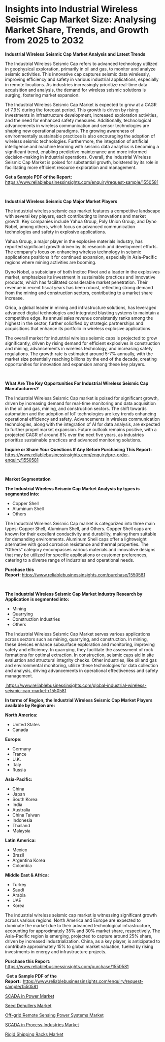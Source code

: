 <p><h1>Insights into Industrial Wireless Seismic Cap Market Size: Analysing Market Share, Trends, and Growth from 2025 to 2032</h1></p><p><strong>Industrial Wireless Seismic Cap Market Analysis and Latest Trends</strong></p>
<p><p>The Industrial Wireless Seismic Cap refers to advanced technology utilized in geophysical exploration, primarily in oil and gas, to monitor and analyze seismic activities. This innovative cap captures seismic data wirelessly, improving efficiency and safety in various industrial applications, especially in remote locations. As industries increasingly prioritize real-time data acquisition and analysis, the demand for wireless seismic solutions is surging, fostering market expansion.</p><p>The Industrial Wireless Seismic Cap Market is expected to grow at a CAGR of 7.9% during the forecast period. This growth is driven by rising investments in infrastructure development, increased exploration activities, and the need for enhanced safety measures. Additionally, technological advancements in wireless communication and sensor technologies are shaping new operational paradigms. The growing awareness of environmentally sustainable practices is also encouraging the adoption of wireless seismic technologies. Furthermore, the integration of artificial intelligence and machine learning with seismic data analytics is becoming a significant trend, enabling predictive maintenance and more informed decision-making in industrial operations. Overall, the Industrial Wireless Seismic Cap Market is poised for substantial growth, bolstered by its role in facilitating more efficient resource exploration and management.</p></p>
<p><strong>Get a Sample PDF of the Report:&nbsp;</strong> <a href="https://www.reliablebusinessinsights.com/enquiry/request-sample/1550581?utm_campaign=1138&utm_medium=2&utm_source=Github&utm_content=ia&utm_term=11042025&utm_id=industrial-wireless-seismic-cap">https://www.reliablebusinessinsights.com/enquiry/request-sample/1550581</a></p>
<p>&nbsp;</p>
<p><strong>Industrial Wireless Seismic Cap Major Market Players</strong></p>
<p><p>The industrial wireless seismic cap market features a competitive landscape with several key players, each contributing to innovations and market growth. Key companies include Yahua Group, Poly Union Group, and Dyno Nobel, among others, which focus on advanced communication technologies and safety in explosive applications.</p><p>Yahua Group, a major player in the explosive materials industry, has reported significant growth driven by its research and development efforts. The company's focus on enhancing wireless technology in seismic applications positions it for continued expansion, especially in Asia-Pacific regions where mining activities are booming.</p><p>Dyno Nobel, a subsidiary of both Incitec Pivot and a leader in the explosives market, emphasizes its investment in sustainable practices and innovative products, which has facilitated considerable market penetration. Their revenue in recent fiscal years has been robust, reflecting strong demand from the mining and construction sectors, contributing to a market share increase.</p><p>Orica, a global leader in mining and infrastructure solutions, has leveraged advanced digital technologies and integrated blasting systems to maintain a competitive edge. Its annual sales revenue consistently ranks among the highest in the sector, further solidified by strategic partnerships and acquisitions that enhance its portfolio in wireless explosive applications.</p><p>The overall market for industrial wireless seismic caps is projected to grow significantly, driven by rising demand for efficient explosives in construction and mining, advancements in wireless technology, and increasing safety regulations. The growth rate is estimated around 5-7% annually, with the market size potentially reaching billions by the end of the decade, creating opportunities for innovation and expansion among these key players.</p></p>
<p>&nbsp;</p>
<p><strong>What Are The Key Opportunities For Industrial Wireless Seismic Cap Manufacturers?</strong></p>
<p><p>The Industrial Wireless Seismic Cap market is poised for significant growth, driven by increasing demand for real-time monitoring and data acquisition in the oil and gas, mining, and construction sectors. The shift towards automation and the adoption of IoT technologies are key trends enhancing operational efficiency and safety. Advancements in wireless communication technologies, along with the integration of AI for data analysis, are expected to further propel market expansion. Future outlook remains positive, with a projected CAGR of around 8% over the next five years, as industries prioritize sustainable practices and advanced monitoring solutions.</p></p>
<p><strong>Inquire or Share Your Questions If Any Before Purchasing This Report:</strong> <a href="https://www.reliablebusinessinsights.com/enquiry/pre-order-enquiry/1550581?utm_campaign=1138&utm_medium=2&utm_source=Github&utm_content=ia&utm_term=11042025&utm_id=industrial-wireless-seismic-cap">https://www.reliablebusinessinsights.com/enquiry/pre-order-enquiry/1550581</a></p>
<p>&nbsp;</p>
<p><strong>Market Segmentation</strong></p>
<p><strong>The Industrial Wireless Seismic Cap Market Analysis by types is segmented into:</strong></p>
<p><ul><li>Copper Shell</li><li>Aluminum Shell</li><li>Others</li></ul></p>
<p><p>The Industrial Wireless Seismic Cap market is categorized into three main types: Copper Shell, Aluminum Shell, and Others. Copper Shell caps are known for their excellent conductivity and durability, making them suitable for demanding environments. Aluminum Shell caps offer a lightweight alternative with good corrosion resistance and thermal properties. The “Others” category encompasses various materials and innovative designs that may be utilized for specific applications or customer preferences, catering to a diverse range of industries and operational needs.</p></p>
<p><strong>Purchase this Report:&nbsp;</strong><a href="https://www.reliablebusinessinsights.com/purchase/1550581?utm_campaign=1138&utm_medium=2&utm_source=Github&utm_content=ia&utm_term=11042025&utm_id=industrial-wireless-seismic-cap">https://www.reliablebusinessinsights.com/purchase/1550581</a></p>
<p>&nbsp;</p>
<p><strong>The Industrial Wireless Seismic Cap Market Industry Research by Application is segmented into:</strong></p>
<p><ul><li>Mining</li><li>Quarrying</li><li>Construction Industries</li><li>Others</li></ul></p>
<p><p>The Industrial Wireless Seismic Cap Market serves various applications across sectors such as mining, quarrying, and construction. In mining, these devices enhance subsurface exploration and monitoring, improving safety and efficiency. In quarrying, they facilitate the assessment of rock formations for optimal extraction. In construction, seismic caps aid in site evaluation and structural integrity checks. Other industries, like oil and gas and environmental monitoring, utilize these technologies for data collection and analysis, driving advancements in operational effectiveness and safety management.</p></p>
<p><a href="https://www.reliablebusinessinsights.com/global-industrial-wireless-seismic-cap-market-r1550581?utm_campaign=1138&utm_medium=2&utm_source=Github&utm_content=ia&utm_term=11042025&utm_id=industrial-wireless-seismic-cap">&nbsp;https://www.reliablebusinessinsights.com/global-industrial-wireless-seismic-cap-market-r1550581</a></p>
<p><strong>In terms of Region, the Industrial Wireless Seismic Cap Market Players available by Region are:</strong></p>
<p>
    <p> <strong> North America: </strong>
        <ul>
            <li>United States</li>
            <li>Canada</li>
        </ul>
        </p> 
    <p> <strong> Europe: </strong>
        <ul>
            <li>Germany</li>
            <li>France</li>
            <li>U.K.</li>
            <li>Italy</li>
            <li>Russia</li>
        </ul>
        </p> 
    <p> <strong> Asia-Pacific: </strong>
        <ul>
            <li>China</li>
            <li>Japan</li>
            <li>South Korea</li>
            <li>India</li>
            <li>Australia</li>
            <li>China Taiwan</li>
            <li>Indonesia</li>
            <li>Thailand</li>
            <li>Malaysia</li>
        </ul>
        </p> 
    <p> <strong> Latin America: </strong>
        <ul>
            <li>Mexico</li>
            <li>Brazil</li>
            <li>Argentina Korea</li>
            <li>Colombia</li>
        </ul>
        </p> 
    <p> <strong> Middle East & Africa: </strong>
        <ul>
            <li>Turkey</li>
            <li>Saudi</li>
            <li>Arabia</li>
            <li>UAE</li>
            <li>Korea</li>
        </ul>
    </p>
    </p>
<p><p>The industrial wireless seismic cap market is witnessing significant growth across various regions. North America and Europe are expected to dominate the market due to their advanced technological infrastructure, accounting for approximately 35% and 30% market share, respectively. The Asia-Pacific region is emerging, projected to capture around 25% share, driven by increased industrialization. China, as a key player, is anticipated to contribute approximately 15% to global market valuation, fueled by rising investments in energy and infrastructure projects.</p></p>
<p><strong>Purchase this Report: </strong><a href="https://www.reliablebusinessinsights.com/purchase/1550581?utm_campaign=1138&utm_medium=2&utm_source=Github&utm_content=ia&utm_term=11042025&utm_id=industrial-wireless-seismic-cap">https://www.reliablebusinessinsights.com/purchase/1550581</a></p>
<p>&nbsp;<strong>Get a Sample PDF of the Report:&nbsp;&nbsp;</strong><a href="https://www.reliablebusinessinsights.com/enquiry/request-sample/1550581?utm_campaign=1138&utm_medium=2&utm_source=Github&utm_content=ia&utm_term=11042025&utm_id=industrial-wireless-seismic-cap">https://www.reliablebusinessinsights.com/enquiry/request-sample/1550581</a></p>
<p><strong></strong></p>
<p><p><a href="https://github.com/buluckcapps2/Market-Research-Report-List-1/blob/main/scada-in-power-market.md?utm_campaign=1138&utm_medium=2&utm_source=Github&utm_content=ia&utm_term=11042025&utm_id=industrial-wireless-seismic-cap">SCADA in Power Market</a></p><p><a href="https://github.com/donnypolan/Market-Research-Report-List-1/blob/main/seed-dehullers-market.md?utm_campaign=1138&utm_medium=2&utm_source=Github&utm_content=ia&utm_term=11042025&utm_id=industrial-wireless-seismic-cap">Seed Dehullers Market</a></p><p><a href="https://github.com/floengsubb/Market-Research-Report-List-1/blob/main/off-grid-remote-sensing-power-systems-market.md?utm_campaign=1138&utm_medium=2&utm_source=Github&utm_content=ia&utm_term=11042025&utm_id=industrial-wireless-seismic-cap">Off-grid Remote Sensing Power Systems Market</a></p><p><a href="https://github.com/eleussabra/Market-Research-Report-List-1/blob/main/scada-in-process-industries-market.md?utm_campaign=1138&utm_medium=2&utm_source=Github&utm_content=ia&utm_term=11042025&utm_id=industrial-wireless-seismic-cap">SCADA in Process Industries Market</a></p><p><a href="https://github.com/salkidtodo/Market-Research-Report-List-1/blob/main/rigid-shipping-racks-market.md?utm_campaign=1138&utm_medium=2&utm_source=Github&utm_content=ia&utm_term=11042025&utm_id=industrial-wireless-seismic-cap">Rigid Shipping Racks Market</a></p></p>